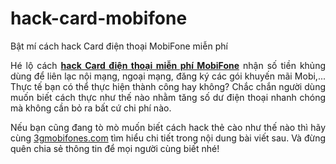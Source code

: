 # hack-card-mobifone
Bật mí cách hack Card điện thoại MobiFone miễn phí
<p style="text-align: justify;">Hé lộ cách <a href="https://3gmobifones.com/cach-hack-card-dien-thoai-mobifone"><strong>hack Card điện thoại miễn phí MobiFone</strong></a> nhận số tiền khủng dùng để liên lạc nội mạng, ngoại mạng, đăng ký các gói khuyến mãi Mobi,... Thực tế bạn có thể thực hiện thành công hay không? Chắc chắn người dùng muốn biết cách thực như thế nào nhằm tăng số dư điện thoại nhanh chóng mà không cần bỏ ra bất cứ chi phí nào.</p>
<p style="text-align: justify;">Nếu bạn cũng đang tò mò muốn biết cách hack thẻ cào như thế nào thì hãy cùng <a href="http://3gmobifones.com" target="_blank" rel="noopener">3gmobifones.com</a> tìm hiểu chi tiết trong nội dung bài viết sau. Và đừng quên chia sẻ thông tin để mọi người cùng biết nhé!</p>
